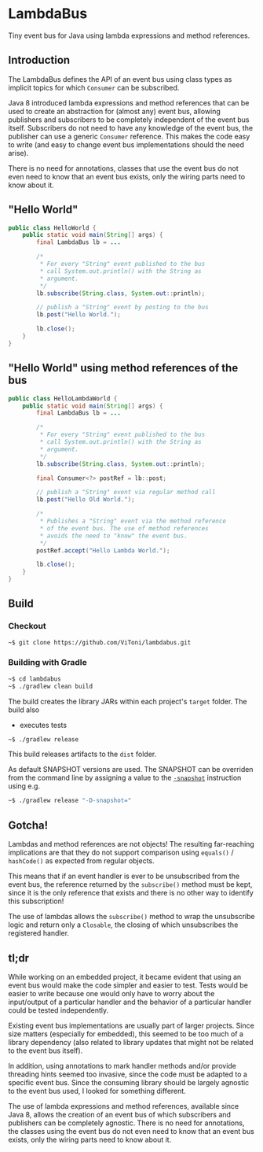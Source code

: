 # LambdaBus

Tiny event bus for Java using lambda expressions and method references.

## Introduction

The LambdaBus defines the API of an event bus using class types as implicit topics for which `Consumer` can be subscribed.

Java 8 introduced lambda expressions and method references that can be used to create an abstraction for (almost any) event bus, allowing publishers and subscribers to be completely independent of the event bus itself.
Subscribers do not need to have any knowledge of the event bus, the publisher can use a generic `Consumer` reference.
This makes the code easy to write (and easy to change event bus implementations should the need arise).

There is no need for annotations, classes that use the event bus do not even need to know that an event bus exists, only the wiring parts need to know about it.

## "Hello World"

```java
public class HelloWorld {
    public static void main(String[] args) {
        final LambdaBus lb = ...

        /*
         * For every "String" event published to the bus
         * call System.out.println() with the String as
         * argument.
         */
        lb.subscribe(String.class, System.out::println);

        // publish a "String" event by posting to the bus
        lb.post("Hello World.");

        lb.close();
    }
}
```

## "Hello World" using method references of the bus

```java
public class HelloLambdaWorld {
    public static void main(String[] args) {
        final LambdaBus lb = ...

        /*
         * For every "String" event published to the bus
         * call System.out.println() with the String as
         * argument.
         */
        lb.subscribe(String.class, System.out::println);

        final Consumer<?> postRef = lb::post;

        // publish a "String" event via regular method call
        lb.post("Hello Old World.");

        /*
         * Publishes a "String" event via the method reference
         * of the event bus. The use of method references
         * avoids the need to "know" the event bus.
         */
        postRef.accept("Hello Lambda World.");

        lb.close();
    }
}
```

## Build

### Checkout

```sh
~$ git clone https://github.com/ViToni/lambdabus.git
```

### Building with Gradle

```sh
~$ cd lambdabus
~$ ./gradlew clean build
```

The build creates the library JARs within each project's `target` folder.
The build also

* executes tests

```sh
~$ ./gradlew release
```

This build releases artifacts to the `dist` folder.

As default SNAPSHOT versions are used.
The SNAPSHOT can be overriden from the command line by assigning a value to the [`-snapshot`](https://bnd.bndtools.org/instructions/snapshot.html) instruction using e.g.

```sh
~$ ./gradlew release "-D-snapshot="
```

## Gotcha!

Lambdas and method references are not objects!
The resulting far-reaching implications are that they do not support comparison using `equals()` / `hashCode()` as expected from regular objects.

This means that if an event handler is ever to be unsubscribed from the event bus, the reference returned by the `subscribe()` method must be kept, since it is the only reference that exists and there is no other way to identify this subscription!

The use of lambdas allows the `subscribe()` method to wrap the unsubscribe logic and return only a `Closable`, the closing of which unsubscribes the registered handler.

## tl;dr

While working on an embedded project, it became evident that using an event bus would make the code simpler and easier to test.
Tests would be easier to write because one would only have to worry about the input/output of a particular handler and the behavior of a particular handler could be tested independently.

Existing event bus implementations are usually part of larger projects.
Since size matters (especially for embedded), this seemed to be too much of a library dependency (also related to library updates that might not be related to the event bus itself).

In addition, using annotations to mark handler methods and/or provide threading hints seemed too invasive, since the code must be adapted to a specific event bus.
Since the consuming library should be largely agnostic to the event bus used, I looked for something different.

The use of lambda expressions and method references, available since Java 8, allows the creation of an event bus of which subscribers and publishers can be completely agnostic.
There is no need for annotations, the classes using the event bus do not even need to know that an event bus exists, only the wiring parts need to know about it.
